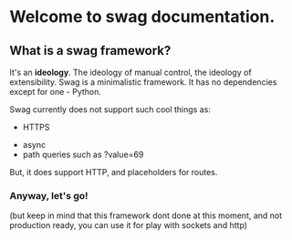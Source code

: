 # Welcome to swag documentation.
## What is a swag framework?
It's an **ideology**. The ideology of manual control, the ideology of extensibility.
Swag is a minimalistic framework. It has no dependencies except for one - Python.

Swag currently does not support such cool things as:


- HTTPS
* async
* path queries such as ?value=69

But, it does support HTTP, and placeholders for routes.
### Anyway, let's go!
(but keep in mind that this framework dont done at this moment, and not production ready, you can use it for play with sockets and http)

